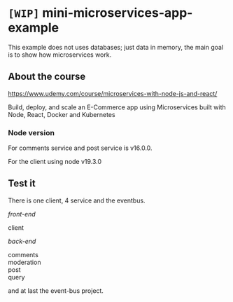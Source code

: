 # `[WIP]` mini-microservices-app-example

This example does not uses databases; just data in memory, the main goal is to show how microservices work.

## About the course

https://www.udemy.com/course/microservices-with-node-js-and-react/

Build, deploy, and scale an E-Commerce app using Microservices built with Node, React, Docker and Kubernetes

### Node version

For comments service and post service is v16.0.0.

For the client using node v19.3.0

## Test it

There is one client, 4 service and the eventbus.

_front-end_

client

_back-end_

comments  
moderation  
post  
query

and at last the event-bus project.

